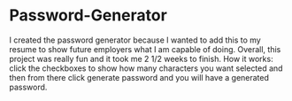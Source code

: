 # Password-Generator
I created the password generator because I wanted to add this to my resume to show future employers what I am capable of doing. Overall, this project was really fun and it took me 2 1/2 weeks to finish. 
How it works: click the checkboxes to show how many characters you want selected and then from there click generate password and you will have a generated password.
